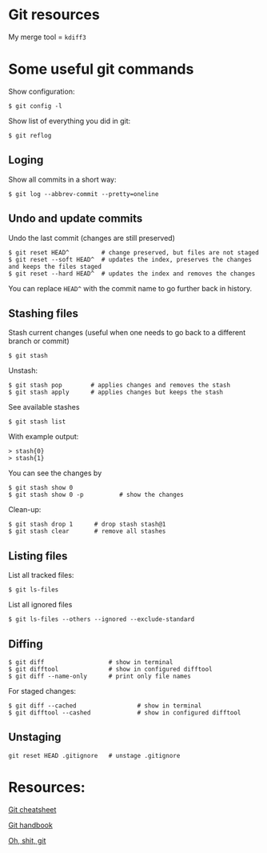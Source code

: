 # Git resources

My merge tool = `kdiff3`

# Some useful git commands

Show configuration:
```
$ git config -l
```

Show list of everything you did in git:
```
$ git reflog
```

## Loging

Show all commits in a short way:
```
$ git log --abbrev-commit --pretty=oneline
```

## Undo and update commits

Undo the last commit (changes are still preserved)
```
$ git reset HEAD^         # change preserved, but files are not staged
$ git reset --soft HEAD^  # updates the index, preserves the changes and keeps the files staged
$ git reset --hard HEAD^  # updates the index and removes the changes
```
You can replace `HEAD^` with the commit name to go further back in history.

## Stashing files

Stash current changes (useful when one needs to go back to a different branch or commit)

```
$ git stash
```

Unstash:
```
$ git stash pop        # applies changes and removes the stash
$ git stash apply      # applies changes but keeps the stash
```

See available stashes
```
$ git stash list
```

With example output:
```
> stash{0}
> stash{1}
```

You can see the changes by
```
$ git stash show 0
$ git stash show 0 -p          # show the changes
```

Clean-up:
```
$ git stash drop 1      # drop stash stash@1
$ git stash clear       # remove all stashes
```

## Listing files

List all tracked files:
~~~
$ git ls-files
~~~

List all ignored files

~~~
$ git ls-files --others --ignored --exclude-standard
~~~

## Diffing

```
$ git diff                  # show in terminal
$ git difftool              # show in configured difftool
$ git diff --name-only      # print only file names 
```

For staged changes:

```
$ git diff --cached                 # show in terminal
$ git difftool --cashed             # show in configured difftool
```

## Unstaging

```
git reset HEAD .gitignore   # unstage .gitignore
```
# Resources:

[Git cheatsheet](https://github.github.com/training-kit/downloads/github-git-cheat-sheet/)

[Git handbook](https://github.github.com/training-kit/downloads/github-git-cheat-sheet/)

[Oh, shit, git](https://ohshitgit.com/)
